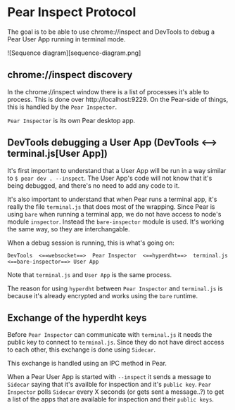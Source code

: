 # Pear Inspect Protocol

The goal is to be able to use chrome://inspect and DevTools to debug a Pear User App running in terminal mode.

![Sequence diagram][sequence-diagram.png]

## chrome://inspect discovery

In the chrome://inspect window there is a list of processes it's able to process. This is done over http://localhost:9229. On the Pear-side of things, this is handled by the `Pear Inspector`.

`Pear Inspector` is its own Pear desktop app.

## DevTools debugging a User App (DevTools <--> terminal.js[User App])

It's first important to understand that a User App will be run in a way similar to `$ pear dev . --inspect`. The User App's code will not know that it's being debugged, and there's no need to add any code to it.

It's also important to understand that when Pear runs a terminal app, it's really the file `terminal.js` that does most of the wrapping. Since Pear is using `bare` when running a terminal app, we do not have access to node's module `inspector`. Instead the `bare-inspector` module is used. It's working the same way, so they are interchangable.

When a debug session is running, this is what's going on:

```
DevTools  <==websocket==>  Pear Inspector  <==hyperdht==>  terminal.js  <==bare-inspector==> User App
```

Note that `terminal.js` and `User App` is the same process.

The reason for using `hyperdht` between `Pear Inspector` and `terminal.js` is because it's already encrypted and works using the `bare` runtime.

## Exchange of the hyperdht keys

Before `Pear Inspector` can communicate with `terminal.js` it needs the public key to connect to `terminal.js`. Since they do not have direct access to each other, this exchange is done using `Sidecar`.

This exchange is handled using an IPC method in Pear.

When a Pear User App is started with `--inspect` it sends a message to `Sidecar` saying that it's availble for inspection and it's `public key`. `Pear Inspector` polls `Sidecar` every X seconds (or gets sent a message..?) to get a list of the apps that are available for inspection and their `public keys`.

